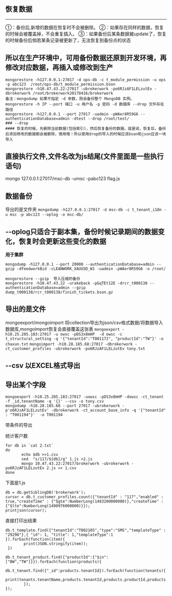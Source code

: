 ## **恢复数据**
-----------------
①：备份后,新增的数据在恢复时不会被删除。
②：如果存在同样的数据，恢复的时候会被覆盖掉，不会重复插入。
③：如果备份后某条数据被update了，恢复的时候备份后倘若某条记录被更新了，无法恢复到备份点的状态
##  **所以在生产环境中，可用备份数据还原到开发环境，再修改对应数据，再插入或修改到生产**
```
mongorestore -h127.0.0.1:27017 -d ops-db -c t_module_permission -u ops -p abc123  /root/ops-db/t_module_permission.bson
mongorestore -h10.47.43.22:27017 -ubrokerwork -po6RJzAF1LELzutEv -dbrokerwork /root/brokerwork20170416/brokerwork
备注：mongodump 如果不指定 -d 参数，刚会备份整个 MongoDB 实例。
mongorestore -h IP --port 端口 -u 用户名 -p 密码 -d 数据库 --drop 文件存在路径
mongorestore -h127.0.0.1 --port 27017 -uadmin -pWAer8R59G6 --authenticationDatabase=admin -dtest --drop /root/test/
### --drop
#### 恢复的时候，先删除当前数据(包括索引)，然后恢复备份的数据。就是说，恢复后，备份后添加修改的数据都会被删除，慎用哦！所以使用drop的导入的时候应该bson和json应该一块导入
```
直接执行文件,文件名改为js结尾(文件里面是一些执行语句)
-----------------------------
mongo 127.0.0.1:27017/msc-db -umsc -pabc123 flag.js
## **数据备份**
导出的是文件夹
`mongodump -h127.0.0.1:27017 -d msc-db -c t_tenant_i18n -u msc -p abc123 --oplog -o msc-db/`

--oplog只适合于副本集，备份时候记录期间的数据变化，恢复时会更新这些变化的数据
------------------------------------------

**用于集群**
```
mongodump -h127.0.0.1 --port 20000 --authenticationDatabase=admin --gzip -dfeedworkBid -cLEANWORK_XAUUSD_W1 -uadmin -pWAer8R59G6 -o /root/

mongorestore --gzip  导入压缩的备份
mongorestore -h10.47.43.22 -urakeback -pGqTEt12E -drcr_t000138 --authenticationDatabase=admin --gzip dump_t000138/rcr_t000138/finish_tickets.bson.gz
```
## **导出的是文件**
mongoexport/mongoimport
将collection导出为json/csv格式数据/将数据导入数据库,mongoimport恢复会直接覆盖这张表
`mongoexport -h10.25.205.183:27017 -u owsc -pDS3x8mHP  -d owsc -c t_structural_setting -q '{"tenantId":"T001172", "productId":"TW"}' -o chaxun.txt`
`mongoimport -h10.28.185.68:27017 -dbrokerwork -ct_customer_profiles -ubrokerwork -po6RJzAF1LELzutEv tony.txt`

## **--csv 以EXCEL格式导出**

## **导出某个字段**
```
mongoexport -h10.25.205.183:27017 -uowsc -pDS3x8mHP -dowsc -ct_tenant -f _id,tenantName -q '{}' --csv -o tony.csv
mongodump -h10.28.185.68 --port 27017 -ubrokerwork -p'o6RJzAF1LELzutEv' -dbrokerwork -ct_account_base_info -q '{"tenantId" : "T001194"}'  -o T001194
```
带条件的导出

统计客户数
```
for db in `cat 2.txt`
do
	   echo $db >>1.csv
	   sed  "s/117/${db}/g" 1.js >2.js
	   mongo 10.47.43.22:27017/brokerwork -ubrokerwork -po6RJzAF1LELzutEv 2.js >> 1.csv
done
```
下面是1.js
```
db = db.getSiblingDB('brokerwork');
cursor = db.t_customer_profiles.count({"tenantId" : "117","enabled" : true,"createTime" : {"$gte":NumberLong(1483200000000)},"createTime" : {"$lte":NumberLong(1490976000000)}});
printjson(cursor);
```
直接打印出结果
```
db.t_template.find({"tenantId":"T002105","type":"SMS","templateType" : "29298"},{ "id": 1, "title": 1,"templateType":1 }).forEach(function(item){
        print(JSON.stringify(item));
 })

db.t_tenant_product.find({"productId":{"$in":["BW","TW"]}}).forEach(function(products){
	db.t_tenant.find({"_id":products.tenantId}).forEach(function(tenants){
	 print(tenants.tenantName,products.tenantId,products.productId,products.productDomain,products.customerDomain);
		});
});
```